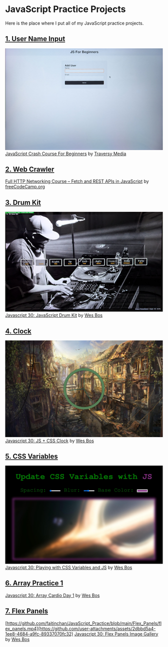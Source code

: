 # JavaScript Practice Projects
Here is the place where I put all of my JavaScript practice projects.
## [1. User Name Input](https://github.com/faitinchan/JavaScript_Practice/tree/main/UserNameInput)
![image](https://github.com/faitinchan/JavaScript_Practice/blob/main/UserNameInput/PXL_20250310_055731912.MP~2%20(1).jpg)
[JavaScript Crash Course For Beginners](https://www.youtube.com/watch?v=hdI2bqOjy3c&t) by [Traversy Media](https://www.youtube.com/@TraversyMedia)
## [2. Web Crawler](https://github.com/faitinchan/JavaScript_Practice/tree/main/WebCrawler)
[Full HTTP Networking Course – Fetch and REST APIs in JavaScript](https://www.youtube.com/watch?v=2JYT5f2isg4) by [freeCodeCamp.org](https://www.youtube.com/@freecodecamp)
## [3. Drum Kit](https://github.com/faitinchan/JavaScript_Practice/tree/main/Drum_Kit)
![image](https://github.com/faitinchan/JavaScript_Practice/blob/main/Drum_Kit/PXL_20250329_210856522.MP~2.jpg)
[Javascript 30: JavaScript Drum Kit](https://javascript30.com/) by [Wes Bos](https://x.com/intent/follow?original_referer=https%3A%2F%2Fjavascript30.com%2F&ref_src=twsrc%5Etfw%7Ctwcamp%5Ebuttonembed%7Ctwterm%5Efollow%7Ctwgr%5Ewesbos&screen_name=wesbos)
## [4. Clock](https://github.com/faitinchan/JavaScript_Practice/tree/main/JS%20%2B%20CSS%20Clock)
![image](https://github.com/faitinchan/JavaScript_Practice/blob/main/JS%20%2B%20CSS%20Clock/Clock.jpg)
[Javascript 30: JS + CSS Clock](https://javascript30.com/) by [Wes Bos](https://x.com/intent/follow?original_referer=https%3A%2F%2Fjavascript30.com%2F&ref_src=twsrc%5Etfw%7Ctwcamp%5Ebuttonembed%7Ctwterm%5Efollow%7Ctwgr%5Ewesbos&screen_name=wesbos)
## [5. CSS Variables](https://github.com/faitinchan/JavaScript_Practice/tree/main/CSS_Variables)
![image](https://github.com/faitinchan/JavaScript_Practice/blob/main/CSS_Variables/Variable.jpg)
[Javascript 30: Playing with CSS Variables and JS](https://javascript30.com/) by [Wes Bos](https://x.com/intent/follow?original_referer=https%3A%2F%2Fjavascript30.com%2F&ref_src=twsrc%5Etfw%7Ctwcamp%5Ebuttonembed%7Ctwterm%5Efollow%7Ctwgr%5Ewesbos&screen_name=wesbos)
## [6. Array Practice 1](https://github.com/faitinchan/JavaScript_Practice/tree/main/Array_Practice_1)
[Javascript 30: Array Cardio Day 1](https://javascript30.com/) by [Wes Bos](https://x.com/intent/follow?original_referer=https%3A%2F%2Fjavascript30.com%2F&ref_src=twsrc%5Etfw%7Ctwcamp%5Ebuttonembed%7Ctwterm%5Efollow%7Ctwgr%5Ewesbos&screen_name=wesbos)
## [7. Flex Panels](https://github.com/faitinchan/JavaScript_Practice/tree/main/Flex_Panels)
[https://github.com/faitinchan/JavaScript_Practice/blob/main/Flex_Panels/flex_panels.mp4](https://github.com/user-attachments/assets/2dbbd5a4-1ee8-4684-a9fc-89337070fc32)
[Javascript 30: Flex Panels Image Gallery](https://javascript30.com/) by [Wes Bos](https://x.com/intent/follow?original_referer=https%3A%2F%2Fjavascript30.com%2F&ref_src=twsrc%5Etfw%7Ctwcamp%5Ebuttonembed%7Ctwterm%5Efollow%7Ctwgr%5Ewesbos&screen_name=wesbos)
